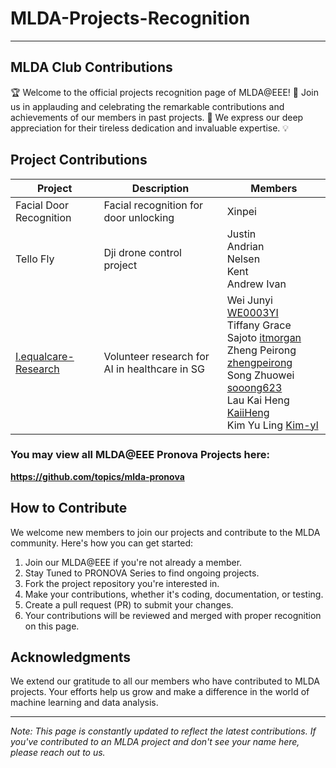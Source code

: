 # MLDA-Projects-Recognition

---
MLDA Club Contributions
---

🏆 Welcome to the official projects recognition page of MLDA@EEE! 🌟 Join us in applauding and celebrating the remarkable contributions and achievements of our members in past projects. 🎉 We express our deep appreciation for their tireless dedication and invaluable expertise. 💡

## Project Contributions
| Project                     | Description                           | Members                                             |
| ----------------------------| ------------------------------------- | --------------------------------------------------- |
| Facial Door Recognition     | Facial recognition for door unlocking | Xinpei                                              |
| Tello Fly                   | Dji drone control project             | Justin<br>Andrian<br>Nelsen<br>Kent<br>Andrew Ivan  |
| [I.equalcare-Research](https://github.com/MLDA-NTU/I.equalcare-Research)        | Volunteer research for AI in healthcare in SG | Wei Junyi [WE0003YI](https://github.com/WE0003YI)<br>Tiffany Grace Sajoto [itmorgan](https://github.com/itmorgan)<br>Zheng Peirong [zhengpeirong](https://github.com/zhengpeirong)<br>Song Zhuowei [sooong623](https://github.com/sooong623)<br>Lau Kai Heng [KaiiHeng](https://github.com/KaiiHeng)<br>Kim Yu Ling [Kim-yl](https://github.com/Kim-yl) |


### You may view all MLDA@EEE Pronova Projects here:
 **https://github.com/topics/mlda-pronova**

## How to Contribute

We welcome new members to join our projects and contribute to the MLDA community. Here's how you can get started:

1. Join our MLDA@EEE if you're not already a member.
2. Stay Tuned to PRONOVA Series to find ongoing projects.
3. Fork the project repository you're interested in.
4. Make your contributions, whether it's coding, documentation, or testing.
5. Create a pull request (PR) to submit your changes.
6. Your contributions will be reviewed and merged with proper recognition on this page.

## Acknowledgments

We extend our gratitude to all our members who have contributed to MLDA projects. Your efforts help us grow and make a difference in the world of machine learning and data analysis.

---

*Note: This page is constantly updated to reflect the latest contributions. If you've contributed to an MLDA project and don't see your name here, please reach out to us.*
